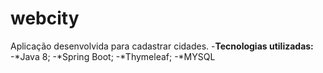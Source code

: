 # webcity

Aplicação desenvolvida para cadastrar cidades.
-**Tecnologias utilizadas:** <br>
-*Java 8;
-*Spring Boot;
-*Thymeleaf;
-*MYSQL
